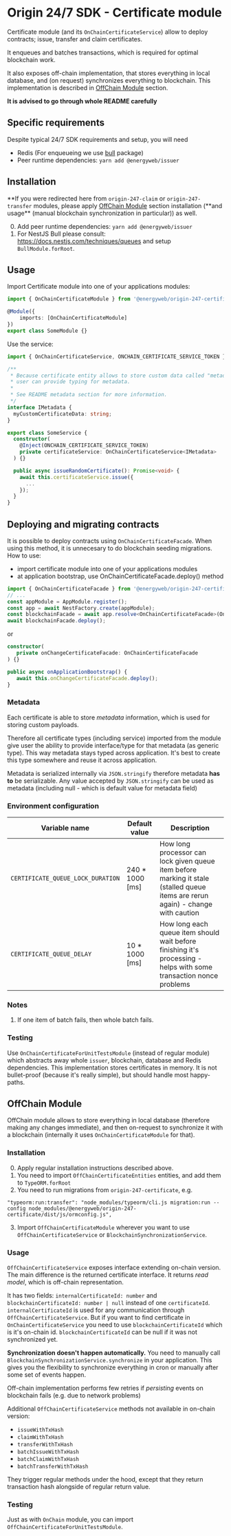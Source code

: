 # Origin 24/7 SDK - Certificate module

Certificate module (and its `OnChainCertificateService`) allow to deploy contracts; issue, transfer and claim certificates.

It enqueues and batches transactions, which is required for optimal blockchain work.

It also exposes off-chain implementation, that stores everything in local database, and (on request) synchronizes
everything to blockchain. This implementation is described in [OffChain Module](#offchain-module) section.

**It is advised to go through whole README carefully**

## Specific requirements

Despite typical 24/7 SDK requirements and setup, you will need

-   Redis (For enqueueing we use [bull](https://github.com/OptimalBits/bull) package)
-   Peer runtime dependencies: `yarn add @energyweb/issuer`

## Installation

**If you were redirected here from `origin-247-claim` or `origin-247-transfer` modules,
please apply [OffChain Module](#offchain-module) section installation (**and usage\*\* (manual blockchain synchronization in particular)) as well.

0. Add peer runtime dependencies: `yarn add @energyweb/issuer`
1. For NestJS Bull please consult: https://docs.nestjs.com/techniques/queues and setup `BullModule.forRoot`.

## Usage

Import Certificate module into one of your applications modules:

```ts
import { OnChainCertificateModule } from '@energyweb/origin-247-certificate';

@Module({
    imports: [OnChainCertificateModule]
})
export class SomeModule {}
```

Use the service:

```ts
import { OnChainCertificateService, ONCHAIN_CERTIFICATE_SERVICE_TOKEN } from '@energyweb/origin-247-certificate';

/**
 * Because certificate entity allows to store custom data called "metadata"
 * user can provide typing for metadata.
 *
 * See README metadata section for more information.
 */
interface IMetadata {
  myCustomCertificateData: string;
}

export class SomeService {
  constructor(
    @Inject(ONCHAIN_CERTIFICATE_SERVICE_TOKEN)
    private certificateService: OnChainCertificateService<IMetadata>
  ) {}

  public async issueRandomCertificate(): Promise<void> {
    await this.certificateService.issue({
      ...
    });
  }
}
```

## Deploying and migrating contracts

It is possible to deploy contracts using `OnChainCertificateFacade`. When using this method, it is unnecesary to do blockchain seeding migrations. How to use:

-   import certificate module into one of your applications modules
-   at application bootstrap, use OnChainCertificateFacade.deploy() method

```ts
import { OnChainCertificateFacade } from '@energyweb/origin-247-certificate';
// ...
const appModule = AppModule.register();
const app = await NestFactory.create(appModule);
const blockchainFacade = await app.resolve<OnChainCertificateFacade>(OnChainCertificateFacade);
await blockchainFacade.deploy();
```

or

```ts
constructor(
   private onChangeCertificateFacade: OnChainCertificateFacade
) {}

public async onApplicationBootstrap() {
   await this.onChangeCertificateFacade.deploy();
}
```

### Metadata

Each certificate is able to store _metadata_ information, which is used for storing
custom payloads.

Therefore all certificate types (including service) imported from the module give user the ability to provide interface/type for that metadata (as generic type). This way metadata stays typed across application. It's best to create this type somewhere and reuse it across application.

Metadata is serialized internally via `JSON.stringify` therefore metadata **has to** be serializable.
Any value accepted by `JSON.stringify` can be used as metadata (including null - which is default value for metadata field)

### Environment configuration

| Variable name                     | Default value    | Description                                                                                                                      |
| --------------------------------- | ---------------- | -------------------------------------------------------------------------------------------------------------------------------- |
| `CERTIFICATE_QUEUE_LOCK_DURATION` | 240 \* 1000 [ms] | How long processor can lock given queue item before marking it stale (stalled queue items are rerun again) - change with caution |
| `CERTIFICATE_QUEUE_DELAY`         | 10 \* 1000 [ms]  | How long each queue item should wait before finishing it's processing - helps with some transaction nonce problems               |

### Notes

1. If one item of batch fails, then whole batch fails.

### Testing

Use `OnChainCertificateForUnitTestsModule` (instead of regular module) which abstracts away whole `issuer`, blockchain, database and Redis dependencies. This implementation stores certificates in memory. It is not bullet-proof (because it's really simple), but should handle most happy-paths.

## OffChain Module

OffChain module allows to store everything in local database (therefore making any changes immediate),
and then on-request to synchronize it with a blockchain (internally it uses `OnChainCertificateModule` for that).

### Installation

0. Apply regular installation instructions described above.
1. You need to import `OffChainCertificateEntities` entities, and add them to `TypeORM.forRoot`
2. You need to run migrations from `origin-247-certificate`, e.g.

```
"typeorm:run:transfer": "node_modules/typeorm/cli.js migration:run --config node_modules/@energyweb/origin-247-certificate/dist/js/ormconfig.js",
```

3. Import `OffChainCertificateModule` wherever you want to use `OffChainCertificateService` or `BlockchainSynchronizationService`.

### Usage

`OffChainCertificateService` exposes interface extending on-chain version.
The main difference is the returned certificate interface. It returns _read model_, which is off-chain representation.

It has two fields: `internalCertificateId: number` and `blockchainCertificateId: number | null` instead of one `certificateId`. `internalCertificateId` is used for any communication through `OffChainCertificateService`. But if you want to find certificate in `OnChainCertificateService` you need to use `blockchainCertificateId` which is it's on-chain id. `blockchainCertificateId` can be null if it was not synchronized yet.

**Synchronization doesn't happen automatically.** You need to manually call `BlockchainSynchronizationService.synchronize` in your application. This gives you the flexibility to synchronize everything in cron or manually after some set of events happen.

Off-chain implementation performs few retries if _persisting_ events on blockchain fails (e.g. due to network problems)

Additional `OffChainCertificateService` methods not available in on-chain version:

-   `issueWithTxHash`
-   `claimWithTxHash`
-   `transferWithTxHash`
-   `batchIssueWithTxHash`
-   `batchClaimWithTxHash`
-   `batchTransferWithTxHash`

They trigger regular methods under the hood, except that they return transaction hash alongside of regular return value.

### Testing

Just as with `OnChain` module, you can import `OffChainCertificateForUnitTestsModule`.
